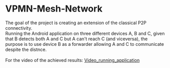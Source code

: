 # VPMN-Mesh-Network
The goal of the project is creating an extension of the classical P2P connectivity.</br>
Running the Android application on three different devices A, B and C, given that B detects both A and C but A can't reach C (and viceversa), the purpose is to use device B as a forwarder allowing A and C to communicate despite the distnce.</br> </br> 
For the video of the achieved results: [Video_running_application](https://drive.google.com/file/d/16IU-BEIg19_Wc2YLJ8CnEzOfWtyUWEJB/view?usp=sharing)
